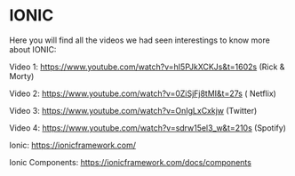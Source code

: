 # IONIC

Here you will find all the videos we had seen interestings to know more about IONIC:

Video 1: https://www.youtube.com/watch?v=hI5PJkXCKJs&t=1602s (Rick & Morty)

Video 2: https://www.youtube.com/watch?v=0ZiSjFj8tMI&t=27s ( Netflix)

Video 3: https://www.youtube.com/watch?v=OnIgLxCxkjw (Twitter)

Video 4: https://www.youtube.com/watch?v=sdrw15el3_w&t=210s (Spotify)



Ionic: https://ionicframework.com/

Ionic Components: https://ionicframework.com/docs/components

